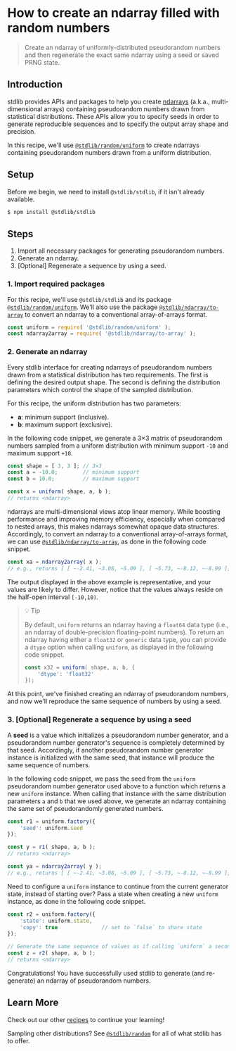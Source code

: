 <!--

@license Apache-2.0

Copyright (c) 2025 The Stdlib Authors.

Licensed under the Apache License, Version 2.0 (the "License");
you may not use this file except in compliance with the License.
You may obtain a copy of the License at

   http://www.apache.org/licenses/LICENSE-2.0

Unless required by applicable law or agreed to in writing, software
distributed under the License is distributed on an "AS IS" BASIS,
WITHOUT WARRANTIES OR CONDITIONS OF ANY KIND, either express or implied.
See the License for the specific language governing permissions and
limitations under the License.

-->

# How to create an ndarray filled with random numbers

> Create an ndarray of uniformly-distributed pseudorandom numbers and then regenerate the exact same ndarray using a seed or saved PRNG state.

## Introduction

stdlib provides APIs and packages to help you create [ndarrays][@stdlib/ndarray/ctor] (a.k.a., multi-dimensional arrays) containing pseudorandom numbers drawn from statistical distributions. These APIs allow you to specify seeds in order to generate reproducible sequences and to specify the output array shape and precision.

In this recipe, we'll use [`@stdlib/random/uniform`][@stdlib/random/uniform] to create ndarrays containing pseudorandom numbers drawn from a uniform distribution.

## Setup

Before we begin, we need to install `@stdlib/stdlib`, if it isn't already available.

```bash
$ npm install @stdlib/stdlib
```

## Steps

1.  Import all necessary packages for generating pseudorandom numbers.
2.  Generate an ndarray.
3.  \[Optional] Regenerate a sequence by using a seed.

### 1. Import required packages

For this recipe, we'll use `@stdlib/stdlib` and its package [`@stdlib/random/uniform`][@stdlib/random/uniform]. We'll also use the package [`@stdlib/ndarray/to-array`][@stdlib/ndarray/to-array] to convert an ndarray to a conventional array-of-arrays format.

```javascript
const uniform = require( '@stdlib/random/uniform' );
const ndarray2array = require( '@stdlib/ndarray/to-array' );
```

### 2. Generate an ndarray

Every stdlib interface for creating ndarrays of pseudorandom numbers drawn from a statistical distribution has two requirements. The first is defining the desired output shape. The second is defining the distribution parameters which control the shape of the sampled distribution.

For this recipe, the uniform distribution has two parameters:

-   **a**: minimum support (inclusive).
-   **b**: maximum support (exclusive).

In the following code snippet, we generate a 3×3 matrix of pseudorandom numbers sampled from a uniform distribution with minimum support `-10` and maximum support `+10`.

```javascript
const shape = [ 3, 3 ]; // 3×3
const a = -10.0;        // minimum support
const b = 10.0;         // maximum support

const x = uniform( shape, a, b );
// returns <ndarray>
```

ndarrays are multi-dimensional views atop linear memory. While boosting performance and improving memory efficiency, especially when compared to nested arrays, this makes ndarrays somewhat opaque data structures. Accordingly, to convert an ndarray to a conventional array-of-arrays format, we can use [`@stdlib/ndarray/to-array`][@stdlib/ndarray/to-array], as done in the following code snippet.

```javascript
const xa = ndarray2array( x );
// e.g., returns [ [ ~-2.41, ~3.08, ~5.09 ], [ ~5.73, ~-8.12, ~-8.99 ], [ ~0.11, ~-6.69, ~4.79 ] ]
```

The output displayed in the above example is representative, and your values are likely to differ. However, notice that the values always reside on the half-open interval `[-10,10)`.

> 💡 Tip
>
> By default, `uniform` returns an ndarray having a `float64` data type (i.e., an ndarray of double-precision floating-point numbers). To return an ndarray having either a `float32` or `generic` data type, you can provide a `dtype` option when calling `uniform`, as displayed in the following code snippet.
>
> ```javascript
> const x32 = uniform( shape, a, b, {
>     'dtype': 'float32'
> });
> ```

At this point, we've finished creating an ndarray of pseudorandom numbers, and now we'll reproduce the same sequence of numbers by using a seed.

### 3. \[Optional] Regenerate a sequence by using a seed

A **seed** is a value which initializes a pseudorandom number generator, and a pseudorandom number generator's sequence is completely determined by that seed. Accordingly, if another pseudorandom number generator instance is initialized with the same seed, that instance will produce the same sequence of numbers.

In the following code snippet, we pass the seed from the `uniform` pseudorandom number generator used above to a function which returns a new `uniform` instance. When calling that instance with the same distribution parameters `a` and `b` that we used above, we generate an ndarray containing the same set of pseudorandomly generated numbers.

```javascript
const r1 = uniform.factory({
    'seed': uniform.seed
});

const y = r1( shape, a, b );
// returns <ndarray>

const ya = ndarray2array( y );
// e.g., returns [ [ ~-2.41, ~3.08, ~5.09 ], [ ~5.73, ~-8.12, ~-8.99 ], [ ~0.11, ~-6.69, ~4.79 ] ]
```

Need to configure a `uniform` instance to continue from the current generator state, instead of starting over? Pass a state when creating a new `uniform` instance, as done in the following code snippet.

```javascript
const r2 = uniform.factory({
    'state': uniform.state,
    'copy': true              // set to `false` to share state
});

// Generate the same sequence of values as if calling `uniform` a second time:
const z = r2( shape, a, b );
// returns <ndarray>
```

Congratulations! You have successfully used stdlib to generate (and re-generate) an ndarray of pseudorandom numbers.

## Learn More

Check out our other [recipes][stdlib-user-guides-recipes] to continue your learning!

Sampling other distributions? See [`@stdlib/random`][@stdlib/random] for all of what stdlib has to offer.

<!-- links -->

<section class="links">

[@stdlib/random]: https://github.com/stdlib-js/stdlib/tree/develop/lib/node_modules/%40stdlib/random

[@stdlib/random/uniform]: https://github.com/stdlib-js/stdlib/tree/develop/lib/node_modules/%40stdlib/random/uniform

[@stdlib/ndarray/ctor]: https://github.com/stdlib-js/stdlib/tree/develop/lib/node_modules/%40stdlib/ndarray/ctor

[@stdlib/ndarray/to-array]: https://github.com/stdlib-js/stdlib/tree/develop/lib/node_modules/%40stdlib/ndarray/to-array

[stdlib-user-guides-recipes]: https://github.com/stdlib-js/stdlib/tree/develop/docs/user-guides/recipes

</section>

<!-- /.links -->

